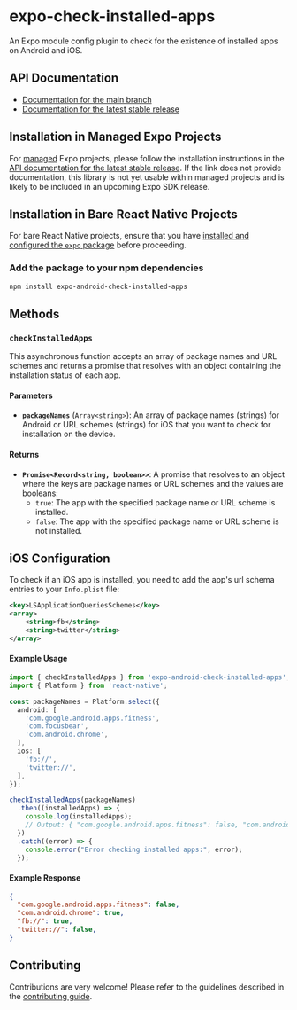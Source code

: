 # expo-check-installed-apps

An Expo module config plugin to check for the existence of installed apps on Android and iOS.

## API Documentation

- [Documentation for the main branch](https://github.com/expo/expo/blob/main/docs/pages/versions/unversioned/sdk/android-check-installed-apps.md)
- [Documentation for the latest stable release](https://docs.expo.dev/versions/latest/sdk/android-check-installed-apps/)

## Installation in Managed Expo Projects

For [managed](https://docs.expo.dev/archive/managed-vs-bare/) Expo projects, please follow the installation instructions in the [API documentation for the latest stable release](#api-documentation). If the link does not provide documentation, this library is not yet usable within managed projects and is likely to be included in an upcoming Expo SDK release.

## Installation in Bare React Native Projects

For bare React Native projects, ensure that you have [installed and configured the `expo` package](https://docs.expo.dev/bare/installing-expo-modules/) before proceeding.

### Add the package to your npm dependencies

```bash
npm install expo-android-check-installed-apps
```

## Methods

### `checkInstalledApps`

This asynchronous function accepts an array of package names and URL schemes and returns a promise that resolves with an object containing the installation status of each app.

#### Parameters

- **`packageNames`** (`Array<string>`): An array of package names (strings) for Android or URL schemes (strings) for iOS that you want to check for installation on the device.

#### Returns

- **`Promise<Record<string, boolean>>`**: A promise that resolves to an object where the keys are package names or URL schemes and the values are booleans:
  - `true`: The app with the specified package name or URL scheme is installed.
  - `false`: The app with the specified package name or URL scheme is not installed.

## iOS Configuration

To check if an iOS app is installed, you need to add the app's url schema entries to your `Info.plist` file:

```xml
<key>LSApplicationQueriesSchemes</key>
<array>
    <string>fb</string>
    <string>twitter</string>
</array>
```

#### Example Usage

```typescript
import { checkInstalledApps } from 'expo-android-check-installed-apps';
import { Platform } from 'react-native';

const packageNames = Platform.select({
  android: [
    'com.google.android.apps.fitness',
    'com.focusbear',
    'com.android.chrome',
  ],
  ios: [
    'fb://',
    'twitter://',
  ],
});

checkInstalledApps(packageNames)
  .then((installedApps) => {
    console.log(installedApps);
    // Output: { "com.google.android.apps.fitness": false, "com.android.chrome": true, "fb://": true, ... }
  })
  .catch((error) => {
    console.error("Error checking installed apps:", error);
  });
```

#### Example Response

```json
{
  "com.google.android.apps.fitness": false,
  "com.android.chrome": true,
  "fb://": true,
  "twitter://": false,
}
```

## Contributing

Contributions are very welcome! Please refer to the guidelines described in the [contributing guide](https://github.com/expo/expo#contributing).
